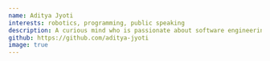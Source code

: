 ```yaml
---
name: Aditya Jyoti
interests: robotics, programming, public speaking
description: A curious mind who is passionate about software engineering, robotics and language design with a dream to change and ease the lives of people around me with the help of his creations.
github: https://github.com/aditya-jyoti
image: true
---
```

